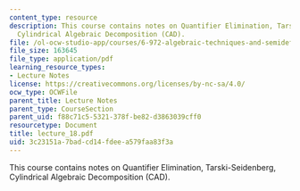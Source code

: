 ```yaml
---
content_type: resource
description: This course contains notes on Quantifier Elimination, Tarski-Seidenberg,
  Cylindrical Algebraic Decomposition (CAD).
file: /ol-ocw-studio-app/courses/6-972-algebraic-techniques-and-semidefinite-optimization-spring-2006/3c23151a7badcd14fdeea579faa83f3a_lecture_18.pdf
file_size: 163645
file_type: application/pdf
learning_resource_types:
- Lecture Notes
license: https://creativecommons.org/licenses/by-nc-sa/4.0/
ocw_type: OCWFile
parent_title: Lecture Notes
parent_type: CourseSection
parent_uid: f88c71c5-5321-378f-be82-d3863039cff0
resourcetype: Document
title: lecture_18.pdf
uid: 3c23151a-7bad-cd14-fdee-a579faa83f3a
---
```

This course contains notes on Quantifier Elimination, Tarski-Seidenberg, Cylindrical Algebraic Decomposition (CAD).